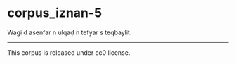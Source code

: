 # corpus_iznan-5
Wagi d asenfar n ulqaḍ n tefyar s teqbaylit.
____________________________
This corpus is released under cc0 license.
